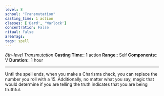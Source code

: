```yaml
---
level: 8
school: "Transmutation"
casting_time: 1 action
classes: ['Bard', 'Warlock']
concentration: False
ritual: False
areaTags: 
tags: spell
---
```


_8th-level Transmutation_
**Casting Time**:: 1 action
**Range**:: Self
**Components**:: V
**Duration**:: 1 hour

---

Until the spell ends, when you make a Charisma check, you can replace the number you roll with a 15. Additionally, no matter what you say, magic that would determine if you are telling the truth indicates that you are being truthful.



